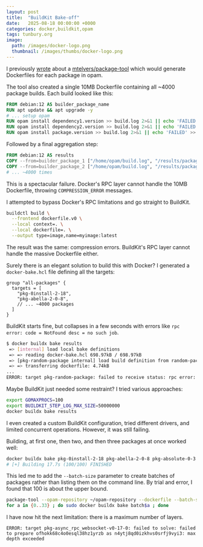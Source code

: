 ```yaml
---
layout: post
title:  "BuildKit Bake-off"
date:   2025-08-18 00:00:00 +0000
categories: docker,buildkit,opam
tags: tunbury.org
image:
  path: /images/docker-logo.png
  thumbnail: /images/thumbs/docker-logo.png
---
```


I previously [wrote](https://www.tunbury.org/2025/07/22/package-tool/) about a [mtelvers/package-tool](mtelvers/package-tool) which would generate Dockerfiles for each package in opam.

The tool also created a single 10MB Dockerfile containing all ~4000 package builds. Each build looked like this:

```dockerfile
FROM debian:12 AS builder_package_name
RUN apt update && apt upgrade -y
# ... setup opam
RUN opam install dependency1.version >> build.log 2>&1 || echo 'FAILED' >> build.log
RUN opam install dependency2.version >> build.log 2>&1 || echo 'FAILED' >> build.log
RUN opam install package.version >> build.log 2>&1 || echo 'FAILED' >> build.log
```

Followed by a final aggregation step:

```dockerfile
FROM debian:12 AS results
COPY --from=builder_package_1 ["/home/opam/build.log", "/results/package1"]
COPY --from=builder_package_2 ["/home/opam/build.log", "/results/package2"]
# ... ~4000 times
```

This is a spectacular failure. Docker's RPC layer cannot handle the 10MB Dockerfile, throwing `COMPRESSION_ERROR` messages.

I attempted to bypass Docker's RPC limitations and go straight to BuildKit.

```bash
buildctl build \
  --frontend dockerfile.v0 \
  --local context=. \
  --local dockerfile=. \
  --output type=image,name=myimage:latest
```

The result was the same: compression errors. BuildKit's RPC layer cannot handle the massive Dockerfile either.

Surely there is an elegant solution to build this with Docker? I generated a `docker-bake.hcl` file defining all the targets:

```hcl
group "all-packages" {
  targets = [
    "pkg-0install-2-18",
    "pkg-abella-2-0-8",
    // ... ~4000 packages
  ]
}
```

BuildKit starts fine, but collapses in a few seconds with errors like `rpc error: code = NotFound desc = no such job`.

```bash
$ docker buildx bake results
 => [internal] load local bake definitions
 => => reading docker-bake.hcl 698.97kB / 698.97kB
 => [pkg-random-package internal] load build definition from random-package.dockerfile
 => => transferring dockerfile: 4.74kB
...
ERROR: target pkg-random-package: failed to receive status: rpc error: code = NotFound desc = no such job dwu7wqewt4vppoe4lhe3xx44f
```

Maybe BuildKit just needed some restraint? I tried various approaches:

```bash
export GOMAXPROCS=100
export BUILDKIT_STEP_LOG_MAX_SIZE=50000000
docker buildx bake results
```

I even created a custom BuildKit configuration, tried different drivers, and limited concurrent operations. However, it was still failing.

Building, at first one, then two, and then three packages at once worked well:

```bash
docker buildx bake pkg-0install-2-18 pkg-abella-2-0-8 pkg-absolute-0-3
# [+] Building 17.7s (100/100) FINISHED
```

This led me to add the `--batch-size` parameter to create batches of packages rather than listing them on the command line. By trial and error, I found that 100 is about the upper bound.

```bash
package-tool --opam-repository ~/opam-repository --dockerfile --batch-size 100
for a in {0..33} ; do sudo docker buildx bake batch$a ; done
```

I have now hit the next limitation: there is a maximum number of layers.

```
ERROR: target pkg-async_rpc_websocket-v0-17-0: failed to solve: failed to prepare ofhokk68c4o0esql38hz1yrzb as n4ytj8qd0izkhvs0srfj9vyi3: max depth exceeded
```
